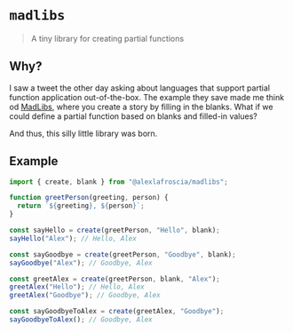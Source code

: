 # `madlibs`

> A tiny library for creating partial functions

## Why?

I saw a tweet the other day asking about languages that support partial function application out-of-the-box. The example they save made me think od [MadLibs][madlibs], where you create a story by filling in the blanks. What if we could define a partial function based on blanks and filled-in values?

And thus, this silly little library was born.

## Example

```javascript
import { create, blank } from "@alexlafroscia/madlibs";

function greetPerson(greeting, person) {
  return `${greeting}, ${person}`;
}

const sayHello = create(greetPerson, "Hello", blank);
sayHello("Alex"); // Hello, Alex

const sayGoodbye = create(greetPerson, "Goodbye", blank);
sayGoodbye("Alex"); // Goodbye, Alex

const greetAlex = create(greetPerson, blank, "Alex");
greetAlex("Hello"); // Hello, Alex
greetAlex("Goodbye"); // Goodbye, Alex

const sayGoodbyeToAlex = create(greetAlex, "Goodbye");
sayGoodbyeToAlex(); // Goodbye, Alex
```

[madlibs]: https://en.wikipedia.org/wiki/Mad_Libs
